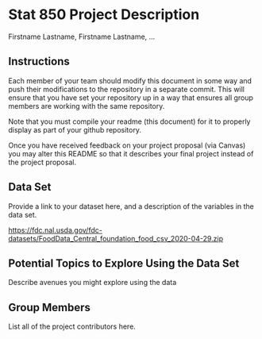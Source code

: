 Stat 850 Project Description
================
Firstname Lastname, Firstname Lastname, …

## Instructions

Each member of your team should modify this document in some way and
push their modifications to the repository in a separate commit. This
will ensure that you have set your repository up in a way that ensures
all group members are working with the same repository.

Note that you must compile your readme (this document) for it to
properly display as part of your github repository.

Once you have received feedback on your project proposal (via Canvas)
you may alter this README so that it describes your final project
instead of the project proposal.

## Data Set

Provide a link to your dataset here, and a description of the variables
in the data set.

https://fdc.nal.usda.gov/fdc-datasets/FoodData_Central_foundation_food_csv_2020-04-29.zip

## Potential Topics to Explore Using the Data Set

Describe avenues you might explore using the data

## Group Members

List all of the project contributors here.
